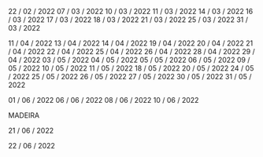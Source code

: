 22 / 02 / 2022
07 / 03 / 2022
10 / 03 / 2022
11 / 03 / 2022
14 / 03 / 2022
16 / 03 / 2022
17 / 03 / 2022
18 / 03 / 2022
21 / 03 / 2022
25 / 03 / 2022
31 / 03 / 2022

11 / 04 / 2022
13 / 04 / 2022
14 / 04 / 2022
19 / 04 / 2022
20 / 04 / 2022
21 / 04 / 2022
22 / 04 / 2022
25 / 04 / 2022
26 / 04 / 2022
28 / 04 / 2022
29 / 04 / 2022
03 / 05 / 2022 
04 / 05 / 2022 
05 / 05 / 2022
06 / 05 / 2022
09 / 05 / 2022
10 / 05 / 2022
11 / 05 / 2022
18 / 05 / 2022
20 / 05 / 2022
24 / 05 / 2022 
25 / 05 / 2022 
26 / 05 / 2022
27 / 05 / 2022
30 / 05 / 2022
31 / 05 / 2022

01 / 06 / 2022
06 / 06 / 2022
08 / 06 / 2022
10 / 06 / 2022 

MADEIRA 

21 / 06 / 2022

22 / 06 / 2022
